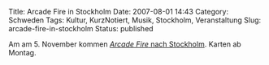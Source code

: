 Title: Arcade Fire in Stockholm
Date: 2007-08-01 14:43
Category: Schweden
Tags: Kultur, KurzNotiert, Musik, Stockholm, Veranstaltung
Slug: arcade-fire-in-stockholm
Status: published

Am am 5. November kommen [*Arcade Fire* nach
Stockholm](http://www.newsdesk.se/view/pressrelease/160983). Karten ab
Montag.

